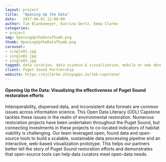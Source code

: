 ```yaml
---
layout: project
title:  "Opening Up the Data"
date:   2017-06-01 12:00:00
author: Tim Blankemeyer, Katrina Gertz, Emma Clarke
categories:
- project
img: OpeningUptheDataThumb.png
thumb: OpeningUptheDataThumb.png
carousel:
- single01.jpg
- single02.jpg
- single03.jpg
tagged: data curation, data science & visualization, mobile or web development
client: Puget Sound Partnership
website: https://ejclarke.shinyapps.io/tek-capstone/
---
```

#### Opening Up the Data: Visualizing the effectiveness of Puget Sound restoration efforts

Interoperability, dispersed data, and inconsistent data formats are common issues across information science. This Open Data Literacy (ODL) Capstone tackles these issues in the realm of environmental restoration. Numerous restoration projects have been undertaken throughout the Puget Sound, but connecting investments in these projects to co-located indicators of habitat viability is challenging. Our team leveraged open, found data and open-source tools to build a scalable, sustainable data processing pipeline and an interactive, web-based visualization prototype. This helps our partners better tell the story of Puget Sound restoration efforts and demonstrates that open-source tools can help data curators meet open-data needs.

